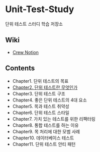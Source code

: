 # Unit-Test-Study
단위 테스트 스터디 학습 저장소

## Wiki

- [Crew Notion](https://byeongsoon.notion.site/Unit-Test-a610f8bc5e884e2693dd5fb692abe55b)

## Contents

- Chapter1. 단위 테스트의 목표
- [Chapter2. 단위 테스트란 무엇인가](https://byeongsoon.notion.site/Chapter2-9bca1a75a22040218bb1a631a285d49a)
- Chapter3. 단위 테스트 구조
- Chapter4. 좋은 단위 테스트의 4대 요소
- Chapter5. 목과 테스트 취약성 
- Chapter6. 단위 테스트 스타일
- Chapter7. 가치 있는 테스트를 위한 리팩터링
- Chapter8. 통합 테스트를 하는 이유
- Chapter9. 목 처리에 대한 모범 사례
- Chapter10. 데이터베이스 테스트
- Chapter11. 단위 테스트 안티 패턴

